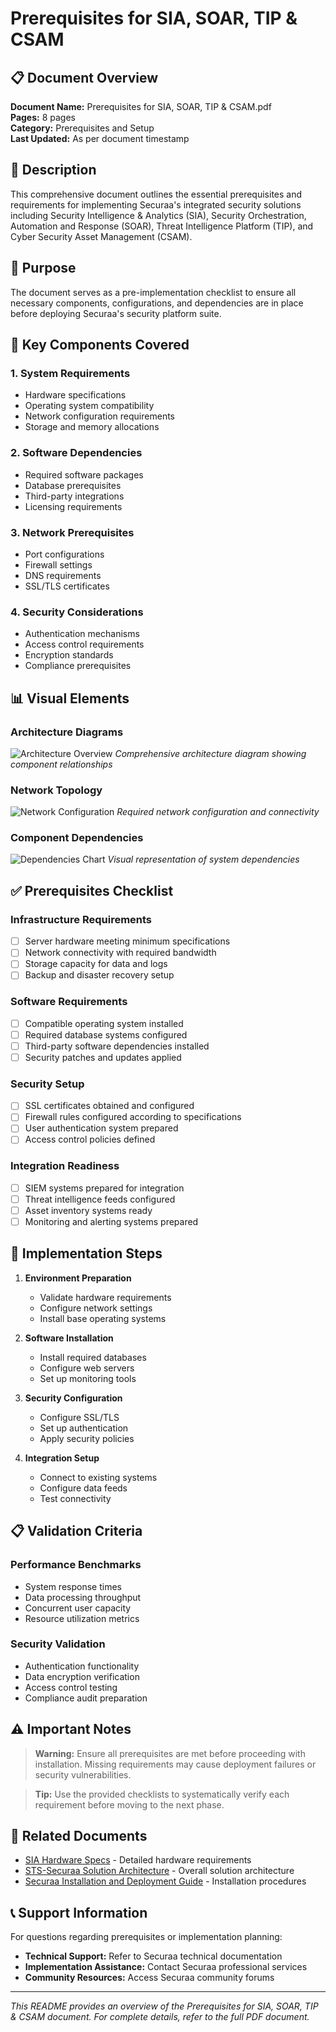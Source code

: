 # Prerequisites for SIA, SOAR, TIP & CSAM

## 📋 Document Overview

**Document Name:** Prerequisites for SIA, SOAR, TIP & CSAM.pdf  
**Pages:** 8 pages  
**Category:** Prerequisites and Setup  
**Last Updated:** As per document timestamp  

## 📝 Description

This comprehensive document outlines the essential prerequisites and requirements for implementing Securaa's integrated security solutions including Security Intelligence & Analytics (SIA), Security Orchestration, Automation and Response (SOAR), Threat Intelligence Platform (TIP), and Cyber Security Asset Management (CSAM).

## 🎯 Purpose

The document serves as a pre-implementation checklist to ensure all necessary components, configurations, and dependencies are in place before deploying Securaa's security platform suite.

## 🔧 Key Components Covered

### 1. **System Requirements**
   - Hardware specifications
   - Operating system compatibility
   - Network configuration requirements
   - Storage and memory allocations

### 2. **Software Dependencies**
   - Required software packages
   - Database prerequisites
   - Third-party integrations
   - Licensing requirements

### 3. **Network Prerequisites**
   - Port configurations
   - Firewall settings
   - DNS requirements
   - SSL/TLS certificates

### 4. **Security Considerations**
   - Authentication mechanisms
   - Access control requirements
   - Encryption standards
   - Compliance prerequisites

## 📊 Visual Elements

### Architecture Diagrams
![Architecture Overview](images/prerequisites-architecture.png)
*Comprehensive architecture diagram showing component relationships*

### Network Topology
![Network Configuration](images/network-topology.png)
*Required network configuration and connectivity*

### Component Dependencies
![Dependencies Chart](images/component-dependencies.png)
*Visual representation of system dependencies*

## ✅ Prerequisites Checklist

### Infrastructure Requirements
- [ ] Server hardware meeting minimum specifications
- [ ] Network connectivity with required bandwidth
- [ ] Storage capacity for data and logs
- [ ] Backup and disaster recovery setup

### Software Requirements
- [ ] Compatible operating system installed
- [ ] Required database systems configured
- [ ] Third-party software dependencies installed
- [ ] Security patches and updates applied

### Security Setup
- [ ] SSL certificates obtained and configured
- [ ] Firewall rules configured according to specifications
- [ ] User authentication system prepared
- [ ] Access control policies defined

### Integration Readiness
- [ ] SIEM systems prepared for integration
- [ ] Threat intelligence feeds configured
- [ ] Asset inventory systems ready
- [ ] Monitoring and alerting systems prepared

## 🚀 Implementation Steps

1. **Environment Preparation**
   - Validate hardware requirements
   - Configure network settings
   - Install base operating systems

2. **Software Installation**
   - Install required databases
   - Configure web servers
   - Set up monitoring tools

3. **Security Configuration**
   - Configure SSL/TLS
   - Set up authentication
   - Apply security policies

4. **Integration Setup**
   - Connect to existing systems
   - Configure data feeds
   - Test connectivity

## 📋 Validation Criteria

### Performance Benchmarks
- System response times
- Data processing throughput
- Concurrent user capacity
- Resource utilization metrics

### Security Validation
- Authentication functionality
- Data encryption verification
- Access control testing
- Compliance audit preparation

## ⚠️ Important Notes

> **Warning:** Ensure all prerequisites are met before proceeding with installation. Missing requirements may cause deployment failures or security vulnerabilities.

> **Tip:** Use the provided checklists to systematically verify each requirement before moving to the next phase.

## 🔗 Related Documents

- [SIA Hardware Specs](./SIA-Hardware-Specs-README.md) - Detailed hardware requirements
- [STS-Securaa Solution Architecture](./STS-Securaa-Solution-Architecture-README.md) - Overall solution architecture
- [Securaa Installation and Deployment Guide](./Securaa-Installation-and-Deployment-Guide-README.md) - Installation procedures

## 📞 Support Information

For questions regarding prerequisites or implementation planning:

- **Technical Support:** Refer to Securaa technical documentation
- **Implementation Assistance:** Contact Securaa professional services
- **Community Resources:** Access Securaa community forums

---

*This README provides an overview of the Prerequisites for SIA, SOAR, TIP & CSAM document. For complete details, refer to the full PDF document.*